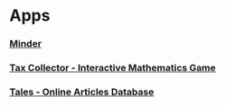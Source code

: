 # Apps

### [Minder](http://wattholm.github.io/apps/minder)

### [Tax Collector - Interactive Mathematics Game](https://thetaxcollector.herokuapp.com)

### [Tales - Online Articles Database](https://tales-from-a-mongo-db.herokuapp.com)

